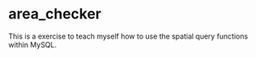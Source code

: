 # area_checker

This is a exercise to teach myself how to use the spatial query functions within MySQL. 
